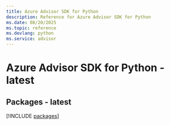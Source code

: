 ```yaml
---
title: Azure Advisor SDK for Python
description: Reference for Azure Advisor SDK for Python
ms.date: 08/20/2025
ms.topic: reference
ms.devlang: python
ms.service: advisor
---
```

# Azure Advisor SDK for Python - latest
## Packages - latest
[!INCLUDE [packages](advisor-index.md)]